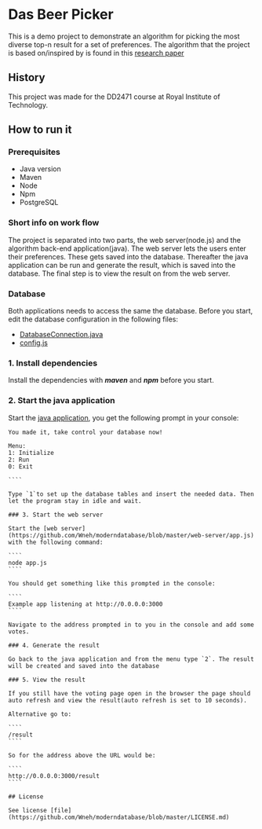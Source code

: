 # Das Beer Picker

This is a demo project to demonstrate an algorithm for picking the most diverse top-n result for a set of preferences. The algorithm that the project is based on/inspired by is found in this [research paper](https://www.idi.ntnu.no/~noervaag/papers/EDBT2015.pdf)

## History
This project was made for the DD2471 course at Royal Institute of Technology.

## How to run it

### Prerequisites

* Java version
* Maven
* Node
* Npm
* PostgreSQL

### Short info on work flow

The project is separated into two parts, the web server(node.js) and the algorithm back-end application(java). The web server lets the users enter their preferences. These gets saved into the database. Thereafter the java application can be run and generate the result, which is saved into the database. The final step is to view the result on from the web server.

### Database

Both applications needs to access the same the database. Before you start, edit the database configuration in the following files:

* [DatabaseConnection.java](https://github.com/Wneh/moderndatabase/blob/master/src/utils/DatabaseConnection.java#L19-L22)
* [config.js](https://github.com/Wneh/moderndatabase/blob/master/web-server/config/config.js#L2)

### 1. Install dependencies

Install the dependencies with ***maven*** and ***npm*** before you start.

### 2. Start the java application

Start the [java application](https://github.com/Wneh/moderndatabase/blob/master/src/main/Main.java), you get the following prompt in your console:

`````
You made it, take control your database now!

Menu:
1: Initialize
2: Run
0: Exit

````

Type `1`to set up the database tables and insert the needed data. Then let the program stay in idle and wait.

### 3. Start the web server

Start the [web server](https://github.com/Wneh/moderndatabase/blob/master/web-server/app.js) with the following command:

````
node app.js
````

You should get something like this prompted in the console:

````
Example app listening at http://0.0.0.0:3000
````

Navigate to the address prompted in to you in the console and add some votes.

### 4. Generate the result

Go back to the java application and from the menu type `2`. The result will be created and saved into the database

### 5. View the result

If you still have the voting page open in the browser the page should auto refresh and view the result(auto refresh is set to 10 seconds).

Alternative go to:

````
/result
````

So for the address above the URL would be:

````
http://0.0.0.0:3000/result
````

## License

See license [file](https://github.com/Wneh/moderndatabase/blob/master/LICENSE.md)




